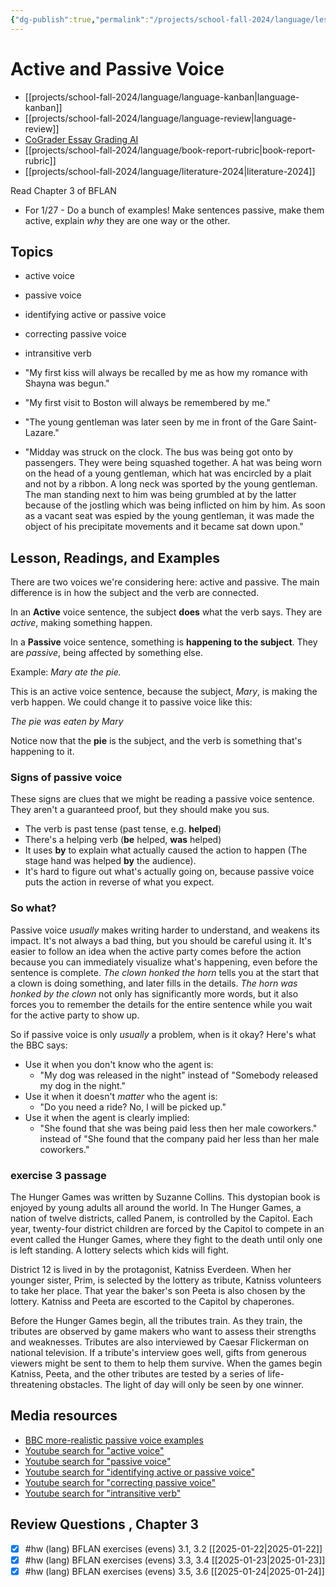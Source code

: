 ```yaml
---
{"dg-publish":true,"permalink":"/projects/school-fall-2024/language/lessons/ch3-active-passive-voice/"}
---
```



#  Active and Passive Voice

- [[projects/school-fall-2024/language/language-kanban\|language-kanban]]
- [[projects/school-fall-2024/language/language-review\|language-review]]
- [CoGrader Essay Grading AI](https://v2.cograder.com/app)
- [[projects/school-fall-2024/language/book-report-rubric\|book-report-rubric]]
- [[projects/school-fall-2024/language/literature-2024\|literature-2024]]


Read Chapter 3 of BFLAN

- For 1/27 - Do a bunch of examples! Make sentences passive, make them active, explain *why* they are one way or the other.

## Topics

- active voice
- passive voice
- identifying active or passive voice
- correcting passive voice
- intransitive verb

- "My first kiss will always be recalled by me as how my romance with Shayna was begun."
- "My first visit to Boston will always be remembered by me."
- "The young gentleman was later seen by me in front of the Gare Saint-Lazare."
- "Midday was struck on the clock. The bus was being got onto by passengers. They were being squashed together. A hat was being worn on the head of a young gentleman, which hat was encircled by a plait and not by a ribbon. A long neck was sported by the young gentleman. The man standing next to him was being grumbled at by the latter because of the jostling which was being inflicted on him by him. As soon as a vacant seat was espied by the young gentleman, it was made the object of his precipitate movements and it became sat down upon."
## Lesson, Readings, and Examples

There are two voices we're considering here: active and passive. The main difference is in how the subject and the verb are connected.

In an **Active** voice sentence, the subject **does** what the verb says. They are *active*, making something happen.

In a **Passive** voice sentence, something is **happening to the subject**. They are *passive*, being affected by something else.

Example: *Mary ate the pie.*

This is an active voice sentence, because the subject, *Mary*, is making the verb happen. We could change it to passive voice like this:

*The pie was eaten by Mary*

Notice now that the **pie** is the subject, and the verb is something that's happening to it.

### Signs of passive voice

These signs are clues that we might be reading a passive voice sentence. They aren't a guaranteed proof, but they should make you sus.

- The verb is past tense (past tense, e.g. **helped**)
- There's a helping verb (**be** helped, **was** helped)
- It uses **by** to explain what actually caused the action to happen (The stage hand was helped **by** the audience).
- It's hard to figure out what's actually going on, because passive voice puts the action in reverse of what you expect.

### So what?

Passive voice *usually* makes writing harder to understand, and weakens its impact. It's not always a bad thing, but you should be careful using it. It's easier to follow an idea when the active party comes before the action because you can immediately visualize what's happening, even before the sentence is complete. *The clown honked the horn* tells you at the start that a clown is doing something, and later fills in the details. *The horn was honked by the clown* not only has significantly more words, but it also forces you to remember the details for the entire sentence while you wait for the active party to show up.

So if passive voice is only *usually* a problem, when is it okay? Here's what the BBC says:
- Use it when you don't know who the agent is: 
    - "My dog was released in the night" instead of "Somebody released my dog in the night."
- Use it when it doesn't *matter* who the agent is:
    - "Do you need a ride? No, l will be picked up."
- Use it when the agent is clearly implied:
    - "She found that she was being paid less then her male coworkers." instead of "She found that the company paid her less than her male coworkers."
### exercise 3 passage

The Hunger Games was written by Suzanne Collins. This dystopian book is enjoyed by young adults all around the world. In The Hunger Games, a nation of twelve districts, called Panem, is controlled by the Capitol. Each year, twenty-four district children are forced by the Capitol to compete in an event called the Hunger Games, where they fight to the death until only one is left standing. A lottery selects which kids will fight. 

District 12 is lived in by the protagonist, Katniss Everdeen. When her younger sister, Prim, is selected by the lottery as tribute, Katniss volunteers to take her place. That year the baker's son Peeta is also chosen by the lottery. Katniss and Peeta are escorted to the Capitol by chaperones.

Before the Hunger Games begin, all the tributes train. As they train, the tributes are observed by game makers who want to assess their strengths and weaknesses. Tributes are also interviewed by Caesar Flickerman on national television. If a tribute's interview goes well, gifts from generous viewers might be sent to them to help them survive. When the games begin Katniss, Peeta, and the other tributes are tested by a series of life-threatening obstacles. The light of day will only be seen by one winner.

## Media resources

- [BBC more-realistic passive voice examples](https://www.bbc.co.uk/worldservice/learningenglish/grammar/learnit/learnitv65.shtml)
- [Youtube search for "active voice"](https://www.youtube.com/results?search_query=active%20voice) 
- [Youtube search for "passive voice"](https://www.youtube.com/results?search_query=passive%20voice) 
- [Youtube search for "identifying active or passive voice"](https://www.youtube.com/results?search_query=identifying%20active%20or%20passive%20voice) 
- [Youtube search for "correcting passive voice"](https://www.youtube.com/results?search_query=correcting%20passive%20voice) 
- [Youtube search for "intransitive verb"](https://www.youtube.com/results?search_query=intransitive%20verb) 

## Review Questions , Chapter 3

- [x] #hw (lang) BFLAN exercises (evens) 3.1, 3.2 [[2025-01-22\|2025-01-22]]
- [x] #hw (lang) BFLAN exercises (evens) 3.3, 3.4 [[2025-01-23\|2025-01-23]]
- [x] #hw (lang) BFLAN exercises (evens) 3.5, 3.6 [[2025-01-24\|2025-01-24]]
